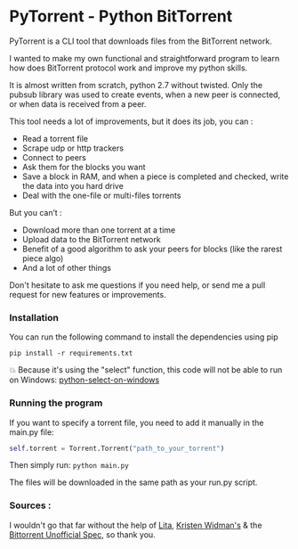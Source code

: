 
# PyTorrent - Python BitTorrent


PyTorrent is a CLI tool that downloads files from the BitTorrent network.

I wanted to make my own functional and straightforward program to learn how does BitTorrent protocol work and improve my python skills.

It is almost written from scratch, python 2.7 without twisted.
Only the pubsub library was used to create events, when a new peer is connected, or when data is received from a peer.

This tool needs a lot of improvements, but it does its job, you can :
-	Read a torrent file
-	Scrape udp or http trackers
-	Connect to peers
-	Ask them for the blocks you want
-	Save a block in RAM, and when a piece is completed and checked, write the data into you hard drive
-	Deal with the one-file or multi-files torrents

But you can’t :
-	Download more than one torrent at a time
-	Upload data to the BitTorrent network
-	Benefit of a good algorithm to ask your peers for blocks (like the rarest piece algo)
-	And a lot of other things

Don't hesitate to ask me questions if you need help, or send me a pull request for new features or improvements.

### Installation
You can run the following command to install the dependencies using pip

`pip install -r requirements.txt`

:boom: Because it's using the "select" function, this code will not be able to run on Windows: [python-select-on-windows](http://stackoverflow.com/questions/22251809/python-select-select-on-windows)

### Running the program
If you want to specify a torrent file, you need to add it manually in the main.py file:  
``` python
self.torrent = Torrent.Torrent("path_to_your_torrent") 
```
Then simply run:
`python main.py`

The files will be downloaded in the same path as your run.py script.

### Sources :

I wouldn't go that far without the help of
[Lita](https://github.com/lita/bittorrent "Lita"), 
[Kristen Widman's](http://www.kristenwidman.com/blog/how-to-write-a-bittorrent-client-part-1 "Kristen Widman's blog") & the
[Bittorrent Unofficial Spec](https://wiki.theory.org/BitTorrentSpecification "Bittorrent Unofficial Spec"), so thank you.



